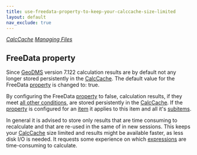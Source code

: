 ```yaml
---
title: use-freedata-property-to-keep-your-calccache-size-limited
layout: default
nav_exclude: true
---
```

*[CalcCache](CalcCache "wikilink") [Managing
Files](CalcCache_Managing_Files "wikilink")*

## FreeData property

Since [GeoDMS](GeoDMS "wikilink") version 7.122 calculation results are
by default not any longer stored persistently in the
[CalcCache](CalcCache "wikilink"). The default value for the FreeData
[property](property "wikilink") is changed to: true.

By configuring the FreeData [property](property "wikilink") to false,
calculation results, if they meet [all other
conditions](Cached_Results "wikilink"), are stored persistently in the
[CalcCache](CalcCache "wikilink"). If the
[property](property "wikilink") is configured for an
[item](tree_item "wikilink") it applies to this item and all it's
[subitems](subitem "wikilink").

In general it is advised to store only results that are time consuming
to recalculate and that are re-used in the same of in new sessions. This
keeps your [CalcCache](CalcCache "wikilink") size limited and results
might be available faster, as less disk I/O is needed. It requests some
experience on which [expressions](expression "wikilink") are
time-consuming to calculate.
